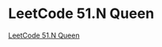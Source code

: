 # LeetCode 51.N Queen
[LeetCode 51.N Queen](https://aiwithcloud.com/2022/09/16/leetcode_51-n_queen/)